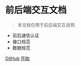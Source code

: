 # 前后端交互文档

> 本文档仅用于前后端交互说明.

- 前后通信认证
- 接口规范
- 数据规范


[GitHub](https://github.com/isheng5/WebAndroid/tree/isheng5)
[开始](/end/)
